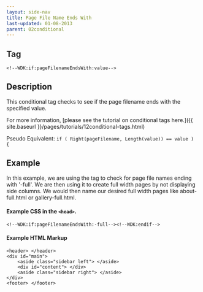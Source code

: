 ```yaml
---
layout: side-nav
title: Page File Name Ends With
last-updated: 01-08-2013
parent: 02conditional
---
```



## Tag

`<!--WDK:if:pageFilenameEndsWith:value-->`

## Description

This conditional tag checks to see if the page filename ends with the specified value.

For more information, [please see the tutorial on conditional tags here.]({{ site.baseurl }}/pages/tutorials/12conditional-tags.html)

Pseudo Equivalent:
`if ( Right(pageFilename, Length(value)) == value )  {`

## Example
In this example, we are using the tag to check for page file names ending with '-full'. We are then using it to create full width pages by not displaying side columns. We would then name our desired full width pages like about-full.html or gallery-full.html.

#### Example CSS in the `<head>`.

~~~
<!--WDK:if:pageFilenameEndsWith:-full--><!--WDK:endif-->
~~~

#### Example HTML Markup
~~~
<header> </header>
<div id="main">
	<aside class="sidebar left"> </aside>
	<div id="content"> </div>
	<aside class="sidebar right"> </aside>
</div>
<footer> </footer>
~~~